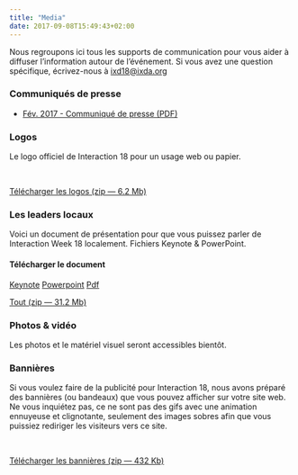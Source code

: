 ```yaml
---
title: "Media"
date: 2017-09-08T15:49:43+02:00
---
```

Nous regroupons ici tous les supports de communication pour vous aider à diffuser l’information autour de l’événement. Si vous avez une question spécifique, écrivez-nous à <a href="mailto:ixd18@ixda.org">ixd18@ixda.org</a>
<div class="spacer-t-b bordered-top"></div>
<h3><strong>Communiqués de presse</strong></h3>
<ul>
  <li>
    <a href="/pdf/Interaction-18_press-release_FR.pdf" target="_blank">Fév. 2017 - Communiqué de presse (PDF)</a>
  </li>
</ul>
<div class="spacer-t-b bordered-top"></div>
<h3><strong>Logos</strong></h3>
<p>Le logo officiel de Interaction&nbsp;18 pour un usage web ou papier.</p>
<br />
<p><a href="/download/Interaction-18_logos.zip" target="_blank" class="button">Télécharger les logos (zip — 6.2 Mb)</a></p>
<div class="spacer-t-b bordered-top"></div>
<h3><strong>Les leaders locaux</strong></h3>
<p>Voici un document de présentation pour que vous puissez parler de Interaction&nbsp;Week&nbsp;18 localement. Fichiers Keynote & PowerPoint.</p>
<h4>Télécharger le document</h4>
<p>
  <a href="/download/Interaction-Week-18_LocalLeader_kit.key" target="_blank" class="button button-secondary">Keynote</a>
  <a href="/download/Interaction-Week-18_LocalLeader_kit.pptx" target="_blank" class="button button-secondary">Powerpoint</a>
  <a href="/download/Interaction-Week-18_LocalLeader_kit.pdf" target="_blank" class="button button-secondary">Pdf</a>
</p>
<p>
  <a href="/download/Interaction-Week-18_LocalLeader_kit.zip" target="_blank" class="button">Tout (zip — 31.2 Mb)</a>
</p>
<div class="spacer-t-b bordered-top"></div>
<h3><strong>Photos & vidéo</strong></h3>
<p>Les photos et le matériel visuel seront accessibles bientôt.</p>
<div class="spacer-t-b bordered-top"></div>
<h3><strong>Bannières</strong></h3>
<p>Si vous voulez faire de la publicité pour Interaction&nbsp;18, nous avons préparé des bannières (ou bandeaux) que vous pouvez afficher sur votre site web. Ne vous inquiétez pas, ce ne sont pas des gifs avec une animation ennuyeuse et clignotante, seulement des images sobres afin que vous puissiez rediriger les visiteurs vers ce site.</p>
<br />
<p><a href="download/Interaction-18_banners.zip" target="_blank" class="button">Télécharger les bannières (zip — 432 Kb)</a></p>
